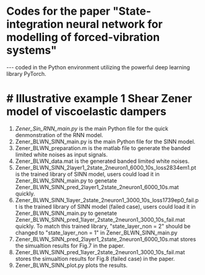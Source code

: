 # Codes for the paper "State-integration neural network for modelling of forced-vibration systems"
---  coded in the Python environment utilizing the powerful deep learning library PyTorch.
# # Illustrative example 1 Shear Zener model of viscoelastic dampers
1. _Zener_Sin_RNN_main.py_ is the main Python file for the quick denmonstration of the RNN model.
2. Zener_BLWN_SINN_main.py is the main Python file for the SINN model.
3. Zener_BLWN_preparation.m is the matlab file to generate the banded limited white noises as input signals.
4. Zener_BLWN_data.mat is the generated banded limited white noises.
5. Zener_BLWN_SINN_2layer1_2state_2neuron1_6000_10s_loss2834em1.pt is the trained library of SINN model, users could load it in Zener_BLWN_SINN_main.py to genetate Zener_BLWN_SINN_pred_2layer1_2state_2neuron1_6000_10s.mat quickly.
6. Zener_BLWN_SINN_1layer_2state_2neuron1_3000_10s_loss1739ep0_fail.pt is the trained library of SINN model (failed case), users could load it in Zener_BLWN_SINN_main.py to genetate Zener_BLWN_SINN_pred_1layer_2state_2neuron1_3000_10s_fail.mat quickly. To match this trained library, "state_layer_non = 2" should be changed to "state_layer_non = 1" in Zener_BLWN_SINN_main.py
7. Zener_BLWN_SINN_pred_2layer1_2state_2neuron1_6000_10s.mat stores the simualtion results for Fig.7 in the paper.
8. Zener_BLWN_SINN_pred_1layer_2state_2neuron1_3000_10s_fail.mat stores the simualtion results for Fig.8 (failed case) in the paper.
9. Zener_BLWN_SINN_plot.py plots the results.
